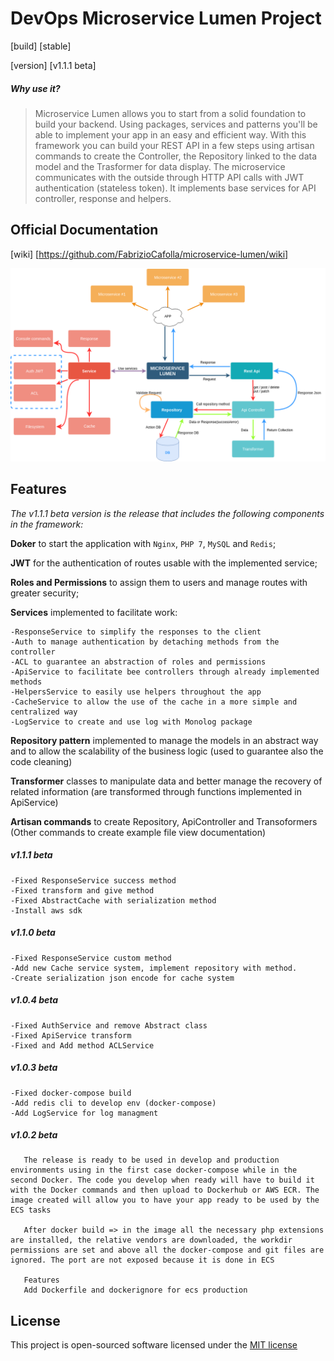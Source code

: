 # DevOps Microservice Lumen Project
[build] [stable]

[version] [v1.1.1  beta]

##### Why use it?
>Microservice Lumen allows you to start from a solid foundation to build your backend. Using packages, services and patterns you'll be able to implement your app in an easy and efficient way. With this framework you can build your REST API in a few steps using artisan commands to create the Controller, the Repository linked to the data model and the Trasformer for data display. The microservice communicates with the outside through HTTP API calls with JWT authentication (stateless token). It implements base services for API controller, response and helpers.

## Official Documentation
[wiki] [https://github.com/FabrizioCafolla/microservice-lumen/wiki]

![](.github/Microservice%20Lumen.png)

## Features 
_The v1.1.1 beta version is the release that includes the following components in the framework:_

**Doker** to start the application with `Nginx`, `PHP 7`, `MySQL` and `Redis`;

**JWT** for the authentication of routes usable with the implemented service;

**Roles and Permissions** to assign them to users and manage routes with greater security;

**Services** implemented to facilitate work:

    -ResponseService to simplify the responses to the client
    -Auth to manage authentication by detaching methods from the controller
    -ACL to guarantee an abstraction of roles and permissions
    -ApiService to facilitate bee controllers through already implemented methods
    -HelpersService to easily use helpers throughout the app
    -CacheService to allow the use of the cache in a more simple and centralized way
    -LogService to create and use log with Monolog package

**Repository pattern** implemented to manage the models in an abstract way and to allow the scalability of the business logic (used to guarantee also the code cleaning)

**Transformer** classes to manipulate data and better manage the recovery of related information (are transformed through functions implemented in ApiService)
  
**Artisan commands** to create Repository, ApiController and Transoformers (Other commands to create example file view documentation)

  ##### v1.1.1 beta
    -Fixed ResponseService success method
    -Fixed transform and give method
    -Fixed AbstractCache with serialization method
    -Install aws sdk
    
  ##### v1.1.0 beta
    -Fixed ResponseService custom method
    -Add new Cache service system, implement repository with method.
    -Create serialization json encode for cache system
    
  ##### v1.0.4 beta
    -Fixed AuthService and remove Abstract class
    -Fixed ApiService transform
    -Fixed and Add method ACLService
      
  ##### v1.0.3 beta
    -Fixed docker-compose build
    -Add redis cli to develop env (docker-compose) 
    -Add LogService for log managment
  
   ##### v1.0.2 beta
       The release is ready to be used in develop and production environments using in the first case docker-compose while in the second Docker. The code you develop when ready will have to build it with the Docker commands and then upload to Dockerhub or AWS ECR. The image created will allow you to have your app ready to be used by the ECS tasks
       
       After docker build => in the image all the necessary php extensions are installed, the relative vendors are downloaded, the workdir permissions are set and above all the docker-compose and git files are ignored. The port are not exposed because it is done in ECS
       
       Features
       Add Dockerfile and dockerignore for ecs production

## License

This project is open-sourced software licensed under the [MIT license](http://opensource.org/licenses/MIT)
